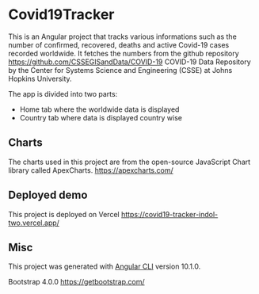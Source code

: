 # Covid19Tracker

This is an Angular project that tracks various informations such as the number of confirmed, recovered, deaths and active Covid-19 cases recorded worldwide.
It fetches the numbers from the github repository https://github.com/CSSEGISandData/COVID-19 COVID-19 Data Repository by the Center for Systems Science and Engineering (CSSE) at Johns Hopkins University.

The app is divided into two parts:
* Home tab where the worldwide data is displayed
* Country tab where data is displayed country wise

## Charts

The charts used in this project are from the open-source JavaScript Chart library called ApexCharts.
https://apexcharts.com/

## Deployed demo

This project is deployed on Vercel
https://covid19-tracker-indol-two.vercel.app/


## Misc

This project was generated with [Angular CLI](https://github.com/angular/angular-cli) version 10.1.0.

Bootstrap 4.0.0
https://getbootstrap.com/
